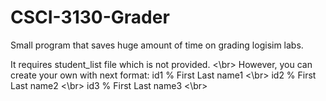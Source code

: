 # CSCI-3130-Grader
Small program that saves huge amount of time on grading logisim labs.

It requires student_list file which is not provided. <\br>
However, you can create your own with next format:
id1 % First Last name1 <\br>
id2 % First Last name2 <\br>
id3 % First Last name3 <\br>

